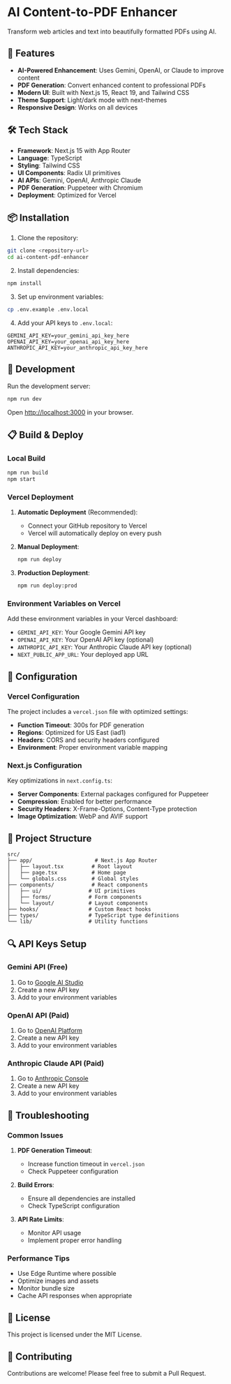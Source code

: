 # AI Content-to-PDF Enhancer

Transform web articles and text into beautifully formatted PDFs using AI.

## 🚀 Features

- **AI-Powered Enhancement**: Uses Gemini, OpenAI, or Claude to improve content
- **PDF Generation**: Convert enhanced content to professional PDFs
- **Modern UI**: Built with Next.js 15, React 19, and Tailwind CSS
- **Theme Support**: Light/dark mode with next-themes
- **Responsive Design**: Works on all devices

## 🛠️ Tech Stack

- **Framework**: Next.js 15 with App Router
- **Language**: TypeScript
- **Styling**: Tailwind CSS
- **UI Components**: Radix UI primitives
- **AI APIs**: Gemini, OpenAI, Anthropic Claude
- **PDF Generation**: Puppeteer with Chromium
- **Deployment**: Optimized for Vercel

## 📦 Installation

1. Clone the repository:
```bash
git clone <repository-url>
cd ai-content-pdf-enhancer
```

2. Install dependencies:
```bash
npm install
```

3. Set up environment variables:
```bash
cp .env.example .env.local
```

4. Add your API keys to `.env.local`:
```env
GEMINI_API_KEY=your_gemini_api_key_here
OPENAI_API_KEY=your_openai_api_key_here
ANTHROPIC_API_KEY=your_anthropic_api_key_here
```

## 🚀 Development

Run the development server:
```bash
npm run dev
```

Open [http://localhost:3000](http://localhost:3000) in your browser.

## 📋 Build & Deploy

### Local Build
```bash
npm run build
npm start
```

### Vercel Deployment

1. **Automatic Deployment** (Recommended):
   - Connect your GitHub repository to Vercel
   - Vercel will automatically deploy on every push

2. **Manual Deployment**:
   ```bash
   npm run deploy
   ```

3. **Production Deployment**:
   ```bash
   npm run deploy:prod
   ```

### Environment Variables on Vercel

Add these environment variables in your Vercel dashboard:

- `GEMINI_API_KEY`: Your Google Gemini API key
- `OPENAI_API_KEY`: Your OpenAI API key (optional)
- `ANTHROPIC_API_KEY`: Your Anthropic Claude API key (optional)
- `NEXT_PUBLIC_APP_URL`: Your deployed app URL

## 🔧 Configuration

### Vercel Configuration

The project includes a `vercel.json` file with optimized settings:

- **Function Timeout**: 300s for PDF generation
- **Regions**: Optimized for US East (iad1)
- **Headers**: CORS and security headers configured
- **Environment**: Proper environment variable mapping

### Next.js Configuration

Key optimizations in `next.config.ts`:

- **Server Components**: External packages configured for Puppeteer
- **Compression**: Enabled for better performance
- **Security Headers**: X-Frame-Options, Content-Type protection
- **Image Optimization**: WebP and AVIF support

## 📁 Project Structure

```
src/
├── app/                    # Next.js App Router
│   ├── layout.tsx         # Root layout
│   ├── page.tsx           # Home page
│   └── globals.css        # Global styles
├── components/            # React components
│   ├── ui/               # UI primitives
│   ├── forms/            # Form components
│   └── layout/           # Layout components
├── hooks/                # Custom React hooks
├── types/                # TypeScript type definitions
└── lib/                  # Utility functions
```

## 🔍 API Keys Setup

### Gemini API (Free)
1. Go to [Google AI Studio](https://makersuite.google.com/app/apikey)
2. Create a new API key
3. Add to your environment variables

### OpenAI API (Paid)
1. Go to [OpenAI Platform](https://platform.openai.com/api-keys)
2. Create a new API key
3. Add to your environment variables

### Anthropic Claude API (Paid)
1. Go to [Anthropic Console](https://console.anthropic.com/)
2. Create a new API key
3. Add to your environment variables

## 🐛 Troubleshooting

### Common Issues

1. **PDF Generation Timeout**:
   - Increase function timeout in `vercel.json`
   - Check Puppeteer configuration

2. **Build Errors**:
   - Ensure all dependencies are installed
   - Check TypeScript configuration

3. **API Rate Limits**:
   - Monitor API usage
   - Implement proper error handling

### Performance Tips

- Use Edge Runtime where possible
- Optimize images and assets
- Monitor bundle size
- Cache API responses when appropriate

## 📄 License

This project is licensed under the MIT License.

## 🤝 Contributing

Contributions are welcome! Please feel free to submit a Pull Request.
